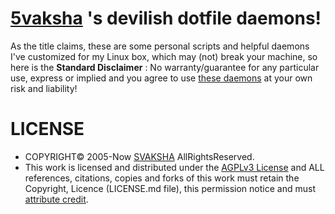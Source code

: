 # [5vaksha](@svaksha) 's devilish dotfile daemons!

As the title claims, these are some personal scripts and helpful daemons I've customized for my Linux box, which may (not) break your machine, so here is the **Standard Disclaimer** : No warranty/guarantee for any particular use, express or implied and you agree to use [these daemons](http://svaksha.github.io/5vaksha) at your own risk and liability! 

# LICENSE
+ COPYRIGHT© 2005-Now [SVAKSHA](http://svaksha.com/pages/Bio) AllRightsReserved.
+ This work is licensed and distributed under the [AGPLv3 License](http://www.gnu.org/licenses/agpl-3.0.html) and ALL references, citations, copies and forks of this work must retain the Copyright, Licence (LICENSE.md file), this permission notice and must [attribute credit](https://en.wikipedia.org/wiki/Creative_Commons_license#Attribution).


[@svaksha]: https://github.com/svaksha "@svaksha"

